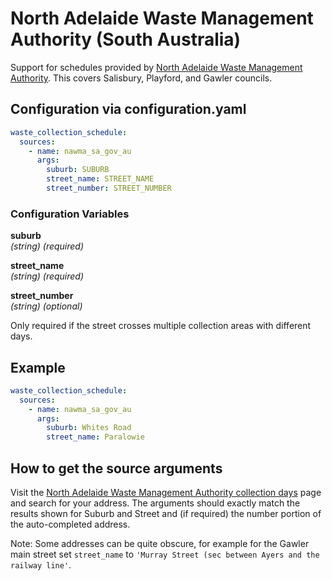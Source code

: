 # North Adelaide Waste Management Authority (South Australia)

Support for schedules provided by [North Adelaide Waste Management Authority](https://www.nawma.sa.gov.au/kerbside-collections/bin-collection-days/).
This covers Salisbury, Playford, and Gawler councils.

## Configuration via configuration.yaml

```yaml
waste_collection_schedule:
  sources:
    - name: nawma_sa_gov_au
      args:
        suburb: SUBURB
        street_name: STREET_NAME
        street_number: STREET_NUMBER
```

### Configuration Variables

**suburb**<br>
*(string) (required)*

**street_name**<br>
*(string) (required)*

**street_number**<br>
*(string) (optional)*

Only required if the street crosses multiple collection areas with different days.

## Example

```yaml
waste_collection_schedule:
  sources:
    - name: nawma_sa_gov_au
      args:
        suburb: Whites Road
        street_name: Paralowie
```

## How to get the source arguments

Visit the [North Adelaide Waste Management Authority collection days](https://www.nawma.sa.gov.au/kerbside-collections/bin-collection-days/) page and search for your address.  The arguments should exactly match the results shown for Suburb and Street and (if required) the number portion of the auto-completed address.

Note: Some addresses can be quite obscure, for example for the Gawler main street set `street_name` to `'Murray Street (sec between Ayers and the railway line'`.
